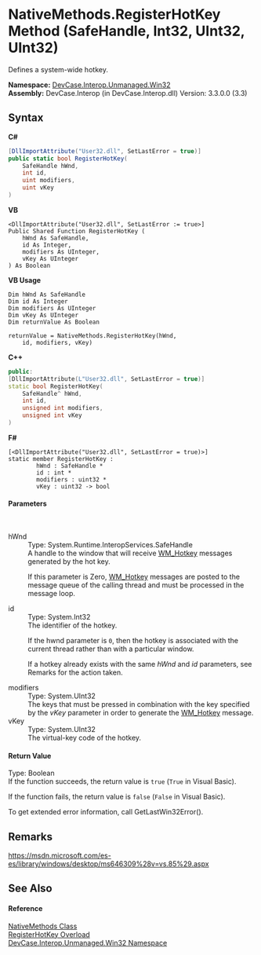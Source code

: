 # NativeMethods.RegisterHotKey Method (SafeHandle, Int32, UInt32, UInt32)
 

Defines a system-wide hotkey.

**Namespace:**&nbsp;<a href="N_DevCase_Interop_Unmanaged_Win32">DevCase.Interop.Unmanaged.Win32</a><br />**Assembly:**&nbsp;DevCase.Interop (in DevCase.Interop.dll) Version: 3.3.0.0 (3.3)

## Syntax

**C#**<br />
``` C#
[DllImportAttribute("User32.dll", SetLastError = true)]
public static bool RegisterHotKey(
	SafeHandle hWnd,
	int id,
	uint modifiers,
	uint vKey
)
```

**VB**<br />
``` VB
<DllImportAttribute("User32.dll", SetLastError := true>]
Public Shared Function RegisterHotKey ( 
	hWnd As SafeHandle,
	id As Integer,
	modifiers As UInteger,
	vKey As UInteger
) As Boolean
```

**VB Usage**<br />
``` VB Usage
Dim hWnd As SafeHandle
Dim id As Integer
Dim modifiers As UInteger
Dim vKey As UInteger
Dim returnValue As Boolean

returnValue = NativeMethods.RegisterHotKey(hWnd, 
	id, modifiers, vKey)
```

**C++**<br />
``` C++
public:
[DllImportAttribute(L"User32.dll", SetLastError = true)]
static bool RegisterHotKey(
	SafeHandle^ hWnd, 
	int id, 
	unsigned int modifiers, 
	unsigned int vKey
)
```

**F#**<br />
``` F#
[<DllImportAttribute("User32.dll", SetLastError = true)>]
static member RegisterHotKey : 
        hWnd : SafeHandle * 
        id : int * 
        modifiers : uint32 * 
        vKey : uint32 -> bool 

```


#### Parameters
&nbsp;<dl><dt>hWnd</dt><dd>Type: System.Runtime.InteropServices.SafeHandle<br />A handle to the window that will receive <a href="T_DevCase_Interop_Unmanaged_Win32_Enums_WindowMessages">WM_Hotkey</a> messages generated by the hot key. 

 If this parameter is Zero, <a href="T_DevCase_Interop_Unmanaged_Win32_Enums_WindowMessages">WM_Hotkey</a> messages are posted to the message queue of the calling thread and must be processed in the message loop.</dd><dt>id</dt><dd>Type: System.Int32<br />The identifier of the hotkey. 

 If the hwnd parameter is `0`, then the hotkey is associated with the current thread rather than with a particular window. 

 If a hotkey already exists with the same *hWnd* and *id* parameters, see Remarks for the action taken.</dd><dt>modifiers</dt><dd>Type: System.UInt32<br />The keys that must be pressed in combination with the key specified by the *vKey* parameter in order to generate the <a href="T_DevCase_Interop_Unmanaged_Win32_Enums_WindowMessages">WM_Hotkey</a> message.</dd><dt>vKey</dt><dd>Type: System.UInt32<br />The virtual-key code of the hotkey.</dd></dl>

#### Return Value
Type: Boolean<br />If the function succeeds, the return value is `true` (`True` in Visual Basic). 

 If the function fails, the return value is `false` (`False` in Visual Basic). 

 To get extended error information, call GetLastWin32Error().

## Remarks
<a href="https://msdn.microsoft.com/es-es/library/windows/desktop/ms646309%28v=vs.85%29.aspx" target="_blank">https://msdn.microsoft.com/es-es/library/windows/desktop/ms646309%28v=vs.85%29.aspx</a>

## See Also


#### Reference
<a href="T_DevCase_Interop_Unmanaged_Win32_NativeMethods">NativeMethods Class</a><br /><a href="Overload_DevCase_Interop_Unmanaged_Win32_NativeMethods_RegisterHotKey">RegisterHotKey Overload</a><br /><a href="N_DevCase_Interop_Unmanaged_Win32">DevCase.Interop.Unmanaged.Win32 Namespace</a><br />